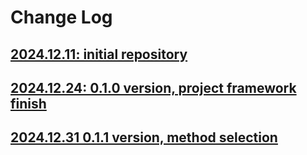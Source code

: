 # Change Log

## [2024.12.11: initial repository](change_log/2024.12.11.md)

## [2024.12.24: 0.1.0 version, project framework finish](change_log/2024.12.24.md)

## [2024.12.31 0.1.1 version, method selection](change_log/2024.12.31.md)